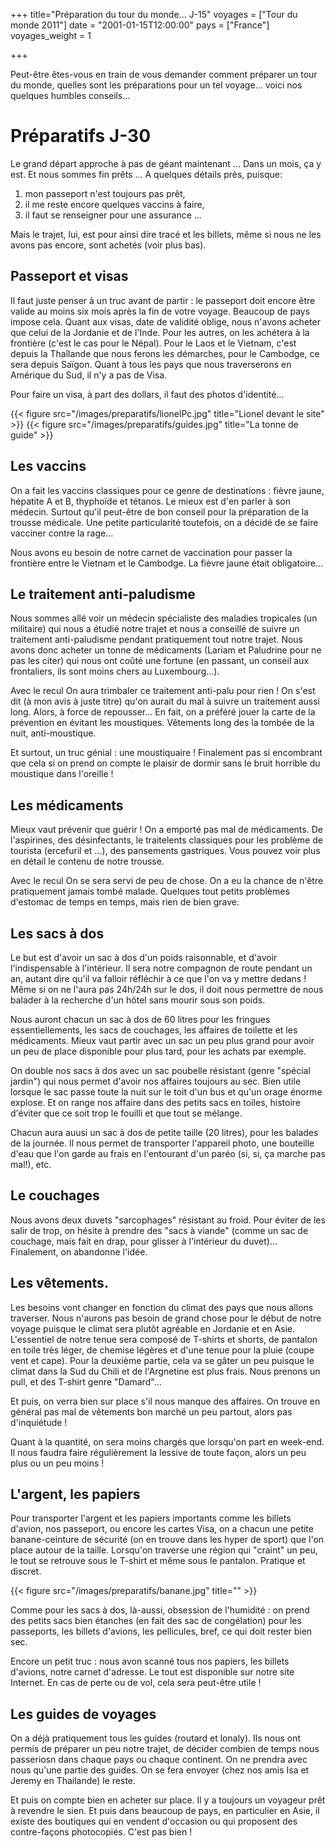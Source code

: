 ﻿+++
title="Préparation du tour du monde... J-15"
voyages = ["Tour du monde 2011"]
date = "2001-01-15T12:00:00"
pays = ["France"]
voyages_weight = 1

+++

Peut-être êtes-vous en train de vous demander comment préparer un tour du monde, quelles sont les préparations pour un tel voyage... voici nos quelques humbles conseils...

# Préparatifs J-30

Le grand départ approche à pas de géant maintenant ... Dans un mois, ça y est. Et nous sommes fin prêts ... A quelques détails près, puisque:

1. mon passeport n'est toujours pas prêt,
2. il me reste encore quelques vaccins à faire,
3. il faut se renseigner pour une assurance ...


Mais le trajet, lui, est pour ainsi dire tracé et les billets, même si nous ne les avons pas encore, sont achetés (voir plus bas).

## Passeport et visas

Il faut juste penser à un truc avant de partir : le passeport doit encore être valide au moins six mois après la fin de votre voyage. Beaucoup de pays impose cela. Quant aux visas, date de validité oblige, nous n'avons acheter que celui de la Jordanie et de l'Inde. Pour les autres, on les achétera à la frontière (c'est le cas pour le Népal). Pour le Laos et le Vietnam, c'est depuis la Thaîlande que nous ferons les démarches, pour le Cambodge, ce sera depuis Saïgon. Quant à tous les pays que nous traverserons en Amérique du Sud, il n'y a pas de Visa.

Pour faire un visa, à part des dollars, il faut des photos d'identité...

<div id="TOTO">	
{{< figure src="/images/preparatifs/lionelPc.jpg" title="Lionel devant le site" >}}
{{< figure src="/images/preparatifs/guides.jpg" title="La tonne de guide" >}}
<div> 	

## Les vaccins

On a fait les vaccins classiques pour ce genre de destinations : fièvre jaune, hépatite A et B, thyphoïde et tétanos. Le mieux est d'en parler à son médecin. Surtout qu'il peut-être de bon conseil pour la préparation de la trousse médicale. Une petite particularité toutefois, on a décidé de se faire vacciner contre la rage...

Nous avons eu besoin de notre carnet de vaccination pour passer la frontière entre le Vietnam et le Cambodge. La fièvre jaune était obligatoire...

## Le traitement anti-paludisme

Nous sommes allé voir un médecin spécialiste des maladies tropicales (un militaire) qui nous a étudié notre trajet et nous a conseillé de suivre un traitement anti-paludisme pendant pratiquement tout notre trajet. Nous avons donc acheter un tonne de médicaments (Lariam et Paludrine pour ne pas les citer) qui nous ont coûté une fortune (en passant, un conseil aux frontaliers, ils sont moins chers au Luxembourg...).

Avec le recul
On aura trimbaler ce traitement anti-palu pour rien ! On s'est dit (à mon avis à juste titre) qu'on aurait du mal à suivre un traitement aussi long. Alors, à force de repousser... En fait, on a préféré jouer la carte de la prévention en évitant les moustiques. Vêtements long des la tombée de la nuit, anti-moustique.

Et surtout, un truc génial : une moustiquaire ! Finalement pas si encombrant que cela si on prend on compte le plaisir de dormir sans le bruit horrible du moustique dans l'oreille !

## Les médicaments

Mieux vaut prévenir que guérir ! On a emporté pas mal de médicaments. De l'aspirines, des désinfectants, le traitelents classiques pour les problème de tourista (ercefuril et ...), des pansements gastriques. Vous pouvez voir plus en détail le contenu de notre trousse.

Avec le recul
On se sera servi de peu de chose. On a eu la chance de n'être pratiquement jamais tombé malade. Quelques tout petits problèmes d'estomac de temps en temps, mais rien de bien grave.

## Les sacs à dos

Le but est d'avoir un sac à dos d'un poids raisonnable, et d'avoir l'indispensable à l'intérieur. Il sera notre compagnon de route pendant un an, autant dire qu'il va falloir réfléchir à ce que l'on va y mettre dedans ! Même si on ne l'aura pas 24h/24h sur le dos, il doit nous permettre de nous balader à la recherche d'un hôtel sans mourir sous son poids.

Nous auront chacun un sac à dos de 60 litres pour les fringues essentiellements, les sacs de couchages, les affaires de toilette et les médicaments. Mieux vaut partir avec un sac un peu plus grand pour avoir un peu de place disponible pour plus tard, pour les achats par exemple.

On double nos sacs à dos avec un sac poubelle résistant (genre "spécial jardin") qui nous permet d'avoir nos affaires toujours au sec. Bien utile lorsque le sac passe toute la nuit sur le toit d'un bus et qu'un orage énorme explose. Et on range nos affaire dans des petits sacs en toiles, histoire d'éviter que ce soit trop le fouilli et que tout se mélange.

Chacun aura auusi un sac à dos de petite taille (20 litres), pour les balades de la journée. Il nous permet de transporter l'appareil photo, une bouteille d'eau que l'on garde au frais en l'entourant d'un paréo (si, si, ça marche pas mal!), etc.

## Le couchages

Nous avons deux duvets "sarcophages" résistant au froid. Pour éviter de les salir de trop, on hésite à prendre des "sacs à viande" (comme un sac de couchage, mais fait en drap, pour glisser à l'intérieur du duvet)... Finalement, on abandonne l'idée.

## Les vêtements.

Les besoins vont changer en fonction du climat des pays que nous allons traverser. Nous n'aurons pas besoin de grand chose pour le début de notre voyage puisque le climat sera plutôt agréable en Jordanie et en Asie. L'essentiel de notre tenue sera composé de T-shirts et shorts, de pantalon en toile très léger, de chemise légères et d'une tenue pour la pluie (coupe vent et cape). Pour la deuxième partie, cela va se gâter un peu puisque le climat dans la Sud du Chili et de l'Argnetine est plus frais. Nous prenons un pull, et des T-shirt genre "Damard"...

Et puis, on verra bien sur place s'il nous manque des affaires. On trouve en général pas mal de vêtements bon marché un peu partout, alors pas d'inquiétude !

Quant à la quantité, on sera moins chargés que lorsqu'on part en week-end. Il nous faudra faire régulièrement la lessive de toute façon, alors un peu plus ou un peu moins !

## L'argent, les papiers

Pour transporter l'argent et les papiers importants comme les billets d'avion, nos passeport, ou encore les cartes Visa, on a chacun une petite banane-ceinture de sécurité (on en trouve dans les hyper de sport) que l'on place autour de la taille. Lorsqu'on traverse une région qui "craint" un peu, le tout se retrouve sous le T-shirt et même sous le pantalon. Pratique et discret.

{{< figure src="/images/preparatifs/banane.jpg" title="" >}}


Comme pour les sacs à dos, là-aussi, obsession de l'humidité : on prend des petits sacs bien étanches (en fait des sac de congélation) pour les passeports, les billets d'avions, les pellicules, bref, ce qui doit rester bien sec.

Encore un petit truc : nous avon scanné tous nos papiers, les billets d'avions, notre carnet d'adresse. Le tout est disponible sur notre site Internet. En cas de perte ou de vol, cela sera peut-être utile !


## Les guides de voyages

On a déjà pratiquement tous les guides (routard et lonaly). Ils nous ont permis de préparer un peu notre trajet, de décider combien de temps nous passeriosn dans chaque pays ou chaque continent. On ne prendra avec nous qu'une partie des guides. On se fera envoyer (chez nos amis Isa et Jeremy en Thailande) le reste.

Et puis on compte bien en acheter sur place. Il y a toujours un voyageur prêt à revendre le sien. Et puis dans beaucoup de pays, en particulier en Asie, il existe des boutiques qui en vendent d'occasion ou qui proposent des contre-façons photocopiés. C'est pas bien !